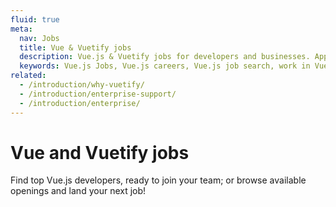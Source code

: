 ```yaml
---
fluid: true
meta:
  nav: Jobs
  title: Vue & Vuetify jobs
  description: Vue.js & Vuetify jobs for developers and businesses. Apply to Software Engineer, Full Stack Developer, Senior Software Engineer and more!
  keywords: Vue.js Jobs, Vue.js careers, Vue.js job search, work in Vue.js, Vuetify jobs for Vue
related:
  - /introduction/why-vuetify/
  - /introduction/enterprise-support/
  - /introduction/enterprise/
---
```

<script setup>
  import VueJobs from '@/components/doc/VueJobs.vue'
</script>

# Vue and Vuetify jobs

Find top Vue.js developers, ready to join your team; or browse available openings and land your next job!

<page-features />

<promoted slug="enterprise-support" />

<vue-jobs />
